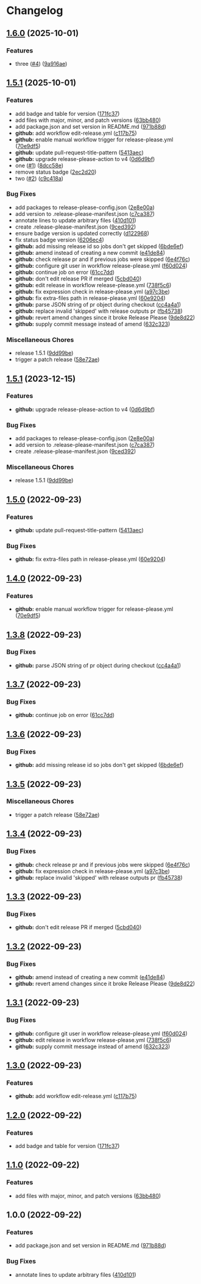 # Changelog

## [1.6.0](https://github.com/crivetechie/release-please-extra-files-demo/compare/v1.5.1...v1.6.0) (2025-10-01)


### Features

* three ([#4](https://github.com/crivetechie/release-please-extra-files-demo/issues/4)) ([9a916ae](https://github.com/crivetechie/release-please-extra-files-demo/commit/9a916ae434d9939ebf4cb74b3a67a0aeed5ad4d9))

## [1.5.1](https://github.com/crivetechie/release-please-extra-files-demo/compare/v1.5.1...v1.5.1) (2025-10-01)

### Features

- add badge and table for version ([171fc37](https://github.com/crivetechie/release-please-extra-files-demo/commit/171fc3787698973292eeb517f6a81f2af8cefb27))
- add files with major, minor, and patch versions ([63bb480](https://github.com/crivetechie/release-please-extra-files-demo/commit/63bb4807c0ec53a9cc9064563396693ea50a6595))
- add package.json and set version in README.md ([971b88d](https://github.com/crivetechie/release-please-extra-files-demo/commit/971b88d63d6bad39a94bafd202fd5e71022e83c6))
- **github:** add workflow edit-release.yml ([c117b75](https://github.com/crivetechie/release-please-extra-files-demo/commit/c117b753349176c2712d91cf695e4892ba33b98a))
- **github:** enable manual workflow trigger for release-please.yml ([70e9df5](https://github.com/crivetechie/release-please-extra-files-demo/commit/70e9df572122673880e5a820dd233c0c1a892e24))
- **github:** update pull-request-title-pattern ([5413aec](https://github.com/crivetechie/release-please-extra-files-demo/commit/5413aecaf20fa84e375a56e8dab108835f6de4d9))
- **github:** upgrade release-please-action to v4 ([0d6d9bf](https://github.com/crivetechie/release-please-extra-files-demo/commit/0d6d9bf2e2e3bd17f2844bdd4fd049938f671e0b))
- one ([#1](https://github.com/crivetechie/release-please-extra-files-demo/issues/1)) ([8dcc58e](https://github.com/crivetechie/release-please-extra-files-demo/commit/8dcc58e36444889eb9f4962841d1ea1e0573104a))
- remove status badge ([2ec2d20](https://github.com/crivetechie/release-please-extra-files-demo/commit/2ec2d206cb53357899a49f471136a31c7ace72a5))
- two ([#2](https://github.com/crivetechie/release-please-extra-files-demo/issues/2)) ([c9c418a](https://github.com/crivetechie/release-please-extra-files-demo/commit/c9c418a781489890ec33bb611454798d4e9890b3))

### Bug Fixes

- add packages to release-please-config.json ([2e8e00a](https://github.com/crivetechie/release-please-extra-files-demo/commit/2e8e00a57281742ec139c5876e2c28dcd3dbe3bc))
- add version to .release-please-manifest.json ([c7ca387](https://github.com/crivetechie/release-please-extra-files-demo/commit/c7ca3873ae397b1ef3b4864d295356a28aee7f25))
- annotate lines to update arbitrary files ([410d101](https://github.com/crivetechie/release-please-extra-files-demo/commit/410d101cf32c902cef40008279c6024c78b7b9a1))
- create .release-please-manifest.json ([9ced392](https://github.com/crivetechie/release-please-extra-files-demo/commit/9ced3924ca7fed7027da6cfd707f119c8d2e139b))
- ensure badge version is updated correctly ([d122968](https://github.com/crivetechie/release-please-extra-files-demo/commit/d122968489e4370c0aa82dd7b0f61c81b8f21ddf))
- fix status badge version ([6206ec4](https://github.com/crivetechie/release-please-extra-files-demo/commit/6206ec42f27e53d785ca6d27ced0ce5f6e0ebf6a))
- **github:** add missing release id so jobs don't get skipped ([6bde6ef](https://github.com/crivetechie/release-please-extra-files-demo/commit/6bde6ef93f08d20edb6c2b18a0e446b5e7afd563))
- **github:** amend instead of creating a new commit ([e41de84](https://github.com/crivetechie/release-please-extra-files-demo/commit/e41de84b39e628dba3fdd98f107ca7a4b84e4dfc))
- **github:** check release pr and if previous jobs were skipped ([6e4f76c](https://github.com/crivetechie/release-please-extra-files-demo/commit/6e4f76caa92d0d88db798b9e382516c296dbe787))
- **github:** configure git user in workflow release-please.yml ([f60d024](https://github.com/crivetechie/release-please-extra-files-demo/commit/f60d024829475dab3b5398b500f1f917cbc05aad))
- **github:** continue job on error ([61cc7dd](https://github.com/crivetechie/release-please-extra-files-demo/commit/61cc7dd83622bb4f77392644f9a74eebc7478f04))
- **github:** don't edit release PR if merged ([5cbd040](https://github.com/crivetechie/release-please-extra-files-demo/commit/5cbd040af6a39bb83c25523beebde7780634a3e1))
- **github:** edit release in workflow release-please.yml ([738f5c6](https://github.com/crivetechie/release-please-extra-files-demo/commit/738f5c65dbe1f93b9ffc07be34098e3e2c6bc532))
- **github:** fix expression check in release-please.yml ([a97c3be](https://github.com/crivetechie/release-please-extra-files-demo/commit/a97c3bed06691e855b1de8f5a19737ba6a13b26d))
- **github:** fix extra-files path in release-please.yml ([60e9204](https://github.com/crivetechie/release-please-extra-files-demo/commit/60e9204d9db3b64f322d053e128aba27d4da8459))
- **github:** parse JSON string of pr object during checkout ([cc4a4a1](https://github.com/crivetechie/release-please-extra-files-demo/commit/cc4a4a16ecf62b87efdc6de217addc6b8ebdccd0))
- **github:** replace invalid 'skipped' with release outputs pr ([fb45738](https://github.com/crivetechie/release-please-extra-files-demo/commit/fb4573846e0b372d834496c35e2e30cf137830db))
- **github:** revert amend changes since it broke Release Please ([9de8d22](https://github.com/crivetechie/release-please-extra-files-demo/commit/9de8d22634abd5e961c26dc820d9ce59f77b3d21))
- **github:** supply commit message instead of amend ([632c323](https://github.com/crivetechie/release-please-extra-files-demo/commit/632c323d46a4dbb156546e39b98c77d435de5e45))

### Miscellaneous Chores

- release 1.5.1 ([9dd99be](https://github.com/crivetechie/release-please-extra-files-demo/commit/9dd99be1e4a769ffe77b1e92b75538a9d9c02f76))
- trigger a patch release ([58e72ae](https://github.com/crivetechie/release-please-extra-files-demo/commit/58e72aef76cb1e3e2e221b9bc5b541ac1264425e))

## [1.5.1](https://github.com/remarkablemark/release-please-extra-files-demo/compare/v1.5.0...v1.5.1) (2023-12-15)

### Features

- **github:** upgrade release-please-action to v4 ([0d6d9bf](https://github.com/remarkablemark/release-please-extra-files-demo/commit/0d6d9bf2e2e3bd17f2844bdd4fd049938f671e0b))

### Bug Fixes

- add packages to release-please-config.json ([2e8e00a](https://github.com/remarkablemark/release-please-extra-files-demo/commit/2e8e00a57281742ec139c5876e2c28dcd3dbe3bc))
- add version to .release-please-manifest.json ([c7ca387](https://github.com/remarkablemark/release-please-extra-files-demo/commit/c7ca3873ae397b1ef3b4864d295356a28aee7f25))
- create .release-please-manifest.json ([9ced392](https://github.com/remarkablemark/release-please-extra-files-demo/commit/9ced3924ca7fed7027da6cfd707f119c8d2e139b))

### Miscellaneous Chores

- release 1.5.1 ([9dd99be](https://github.com/remarkablemark/release-please-extra-files-demo/commit/9dd99be1e4a769ffe77b1e92b75538a9d9c02f76))

## [1.5.0](https://github.com/remarkablemark/release-please-extra-files-demo/compare/v1.4.0...v1.5.0) (2022-09-23)

### Features

- **github:** update pull-request-title-pattern ([5413aec](https://github.com/remarkablemark/release-please-extra-files-demo/commit/5413aecaf20fa84e375a56e8dab108835f6de4d9))

### Bug Fixes

- **github:** fix extra-files path in release-please.yml ([60e9204](https://github.com/remarkablemark/release-please-extra-files-demo/commit/60e9204d9db3b64f322d053e128aba27d4da8459))

## [1.4.0](https://github.com/remarkablemark/release-please-extra-files-demo/compare/v1.3.8...v1.4.0) (2022-09-23)

### Features

- **github:** enable manual workflow trigger for release-please.yml ([70e9df5](https://github.com/remarkablemark/release-please-extra-files-demo/commit/70e9df572122673880e5a820dd233c0c1a892e24))

## [1.3.8](https://github.com/remarkablemark/release-please-extra-files-demo/compare/v1.3.7...v1.3.8) (2022-09-23)

### Bug Fixes

- **github:** parse JSON string of pr object during checkout ([cc4a4a1](https://github.com/remarkablemark/release-please-extra-files-demo/commit/cc4a4a16ecf62b87efdc6de217addc6b8ebdccd0))

## [1.3.7](https://github.com/remarkablemark/release-please-extra-files-demo/compare/v1.3.6...v1.3.7) (2022-09-23)

### Bug Fixes

- **github:** continue job on error ([61cc7dd](https://github.com/remarkablemark/release-please-extra-files-demo/commit/61cc7dd83622bb4f77392644f9a74eebc7478f04))

## [1.3.6](https://github.com/remarkablemark/release-please-extra-files-demo/compare/v1.3.5...v1.3.6) (2022-09-23)

### Bug Fixes

- **github:** add missing release id so jobs don't get skipped ([6bde6ef](https://github.com/remarkablemark/release-please-extra-files-demo/commit/6bde6ef93f08d20edb6c2b18a0e446b5e7afd563))

## [1.3.5](https://github.com/remarkablemark/release-please-extra-files-demo/compare/v1.3.4...v1.3.5) (2022-09-23)

### Miscellaneous Chores

- trigger a patch release ([58e72ae](https://github.com/remarkablemark/release-please-extra-files-demo/commit/58e72aef76cb1e3e2e221b9bc5b541ac1264425e))

## [1.3.4](https://github.com/remarkablemark/release-please-extra-files-demo/compare/v1.3.3...v1.3.4) (2022-09-23)

### Bug Fixes

- **github:** check release pr and if previous jobs were skipped ([6e4f76c](https://github.com/remarkablemark/release-please-extra-files-demo/commit/6e4f76caa92d0d88db798b9e382516c296dbe787))
- **github:** fix expression check in release-please.yml ([a97c3be](https://github.com/remarkablemark/release-please-extra-files-demo/commit/a97c3bed06691e855b1de8f5a19737ba6a13b26d))
- **github:** replace invalid 'skipped' with release outputs pr ([fb45738](https://github.com/remarkablemark/release-please-extra-files-demo/commit/fb4573846e0b372d834496c35e2e30cf137830db))

## [1.3.3](https://github.com/remarkablemark/release-please-extra-files-demo/compare/v1.3.2...v1.3.3) (2022-09-23)

### Bug Fixes

- **github:** don't edit release PR if merged ([5cbd040](https://github.com/remarkablemark/release-please-extra-files-demo/commit/5cbd040af6a39bb83c25523beebde7780634a3e1))

## [1.3.2](https://github.com/remarkablemark/release-please-extra-files-demo/compare/v1.3.1...v1.3.2) (2022-09-23)

### Bug Fixes

- **github:** amend instead of creating a new commit ([e41de84](https://github.com/remarkablemark/release-please-extra-files-demo/commit/e41de84b39e628dba3fdd98f107ca7a4b84e4dfc))
- **github:** revert amend changes since it broke Release Please ([9de8d22](https://github.com/remarkablemark/release-please-extra-files-demo/commit/9de8d22634abd5e961c26dc820d9ce59f77b3d21))

## [1.3.1](https://github.com/remarkablemark/release-please-extra-files-demo/compare/v1.3.0...v1.3.1) (2022-09-23)

### Bug Fixes

- **github:** configure git user in workflow release-please.yml ([f60d024](https://github.com/remarkablemark/release-please-extra-files-demo/commit/f60d024829475dab3b5398b500f1f917cbc05aad))
- **github:** edit release in workflow release-please.yml ([738f5c6](https://github.com/remarkablemark/release-please-extra-files-demo/commit/738f5c65dbe1f93b9ffc07be34098e3e2c6bc532))
- **github:** supply commit message instead of amend ([632c323](https://github.com/remarkablemark/release-please-extra-files-demo/commit/632c323d46a4dbb156546e39b98c77d435de5e45))

## [1.3.0](https://github.com/remarkablemark/release-please-extra-files-demo/compare/v1.2.0...v1.3.0) (2022-09-23)

### Features

- **github:** add workflow edit-release.yml ([c117b75](https://github.com/remarkablemark/release-please-extra-files-demo/commit/c117b753349176c2712d91cf695e4892ba33b98a))

## [1.2.0](https://github.com/remarkablemark/release-please-extra-files-demo/compare/v1.1.0...v1.2.0) (2022-09-22)

### Features

- add badge and table for version ([171fc37](https://github.com/remarkablemark/release-please-extra-files-demo/commit/171fc3787698973292eeb517f6a81f2af8cefb27))

## [1.1.0](https://github.com/remarkablemark/release-please-extra-files-demo/compare/v1.0.0...v1.1.0) (2022-09-22)

### Features

- add files with major, minor, and patch versions ([63bb480](https://github.com/remarkablemark/release-please-extra-files-demo/commit/63bb4807c0ec53a9cc9064563396693ea50a6595))

## 1.0.0 (2022-09-22)

### Features

- add package.json and set version in README.md ([971b88d](https://github.com/remarkablemark/release-please-extra-files-demo/commit/971b88d63d6bad39a94bafd202fd5e71022e83c6))

### Bug Fixes

- annotate lines to update arbitrary files ([410d101](https://github.com/remarkablemark/release-please-extra-files-demo/commit/410d101cf32c902cef40008279c6024c78b7b9a1))
